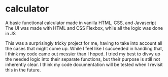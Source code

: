 # calculator
A basic functional calculator made in vanilla HTML, CSS, and Javascript
The UI was made with HTML and CSS Flexbox, while all the logic was done in JS

This was a surprisingly tricky project for me, having to take into account all the cases
that might come up. While I feel like I succeeded in handling that, I think my code came
out messier than I hoped. I tried my best to divvy up the needed logic into their
separate functions, but their purpose is still not inherently clear.
I think my code documentation will be tested when I revisit this
in the future.